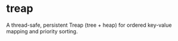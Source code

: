 # treap
A thread-safe, persistent Treap (tree + heap) for ordered key-value mapping and priority sorting.
